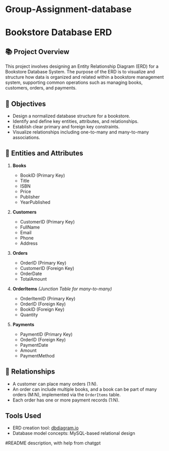 # Group-Assignment-database
# Bookstore Database ERD

## 📚 Project Overview

This project involves designing an Entity Relationship Diagram (ERD) for a Bookstore Database System. The purpose of the ERD is to visualize and structure how data is organized and related within a bookstore management system, supporting common operations such as managing books, customers, orders, and payments.

## 📌 Objectives

- Design a normalized database structure for a bookstore.
- Identify and define key entities, attributes, and relationships.
- Establish clear primary and foreign key constraints.
- Visualize relationships including one-to-many and many-to-many associations.

## 🧩 Entities and Attributes

1. **Books**
   - BookID (Primary Key)
   - Title
   - ISBN
   - Price
   - Publisher
   - YearPublished

2. **Customers**
   - CustomerID (Primary Key)
   - FullName
   - Email
   - Phone
   - Address

3. **Orders**
   - OrderID (Primary Key)
   - CustomerID (Foreign Key)
   - OrderDate
   - TotalAmount

4. **OrderItems** *(Junction Table for many-to-many)*
   - OrderItemID (Primary Key)
   - OrderID (Foreign Key)
   - BookID (Foreign Key)
   - Quantity

5. **Payments**
   - PaymentID (Primary Key)
   - OrderID (Foreign Key)
   - PaymentDate
   - Amount
   - PaymentMethod

## 🔁 Relationships

- A customer can place many orders (1:N).
- An order can include multiple books, and a book can be part of many orders (M:N), implemented via the `OrderItems` table.
- Each order has one or more payment records (1:N).

## Tools Used

- ERD creation tool: [dbdiagram.io](https://dbdiagram.io)
- Database model concepts: MySQL-based relational design


#README description, with help from chatgpt
